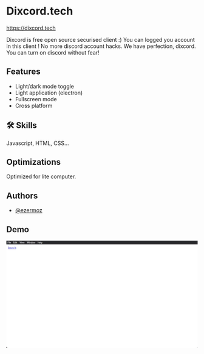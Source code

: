 
# Dixcord.tech
https://dixcord.tech

Dixcord is free open source securised client :) You can logged you account in this client !
No more discord account hacks. We have perfection, dixcord. You can turn on discord without fear!

## Features

- Light/dark mode toggle
- Light application (electron)
- Fullscreen mode
- Cross platform


## 🛠 Skills
Javascript, HTML, CSS...


## Optimizations

Optimized for lite computer.

## Authors

- [@ezermoz](https://www.github.com/ezermoz)


## Demo

![Picture](https://github.com/Ezermoz/dixcord/blob/main/2022-03-10%2000-46-33.gif?raw=true)

